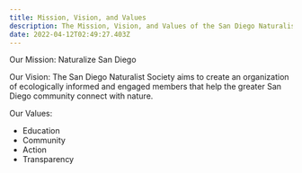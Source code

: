 ```yaml
---
title: Mission, Vision, and Values
description: The Mission, Vision, and Values of the San Diego Naturalist Society.
date: 2022-04-12T02:49:27.403Z
---
```

Our Mission: Naturalize San Diego

Our Vision: The San Diego Naturalist Society aims to create an organization of ecologically informed and engaged members that help the greater San Diego community connect with nature.

Our Values: 

- Education
- Community
- Action
- Transparency
